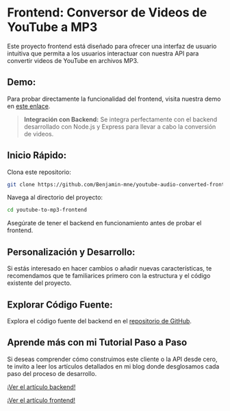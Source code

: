 # Frontend: Conversor de Videos de YouTube a MP3

Este proyecto frontend está diseñado para ofrecer una interfaz de usuario intuitiva que permita a los usuarios interactuar con nuestra API para convertir videos de YouTube en archivos MP3.

## Demo:
Para probar directamente la funcionalidad del frontend, visita nuestra demo en [este enlace]().

>**Integración con Backend:** Se integra perfectamente con el backend desarrollado con Node.js y Express para llevar a cabo la conversión de videos.


## Inicio Rápido:
Clona este repositorio:
```bash
git clone https://github.com/Benjamin-mne/youtube-audio-converted-front.git
```
Navega al directorio del proyecto:
```bash
cd youtube-to-mp3-frontend
```

Asegúrate de tener el backend en funcionamiento antes de probar el frontend.


## Personalización y Desarrollo:

Si estás interesado en hacer cambios o añadir nuevas características, te recomendamos que te familiarices primero con la estructura y el código existente del proyecto.



## Explorar Código Fuente:
Explora el código fuente del backend en el [repositorio de GitHub](https://github.com/Benjamin-mne/youtube-audio-converted).

## Aprende más con mi Tutorial Paso a Paso
Si deseas comprender cómo construimos este cliente o la API desde cero, te invito a leer los artículos detallados en mi blog donde desglosamos cada paso del proceso de desarrollo.

[¡Ver el artículo backend!]()

[¡Ver el artículo frontend!]()
